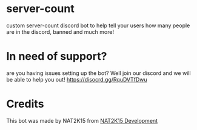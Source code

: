 # server-count
custom server-count discord bot to help tell your users how many people are in the discord, banned and much more! 

# In need of support?
are you having issues setting up the bot? Well join our discord and we will be able to help you out! https://disocrd.gg/RquDVTfDwu

# Credits
This bot was made by NAT2K15 from [NAT2K15 Development](https://disocrd.gg/RquDVTfDwu)
